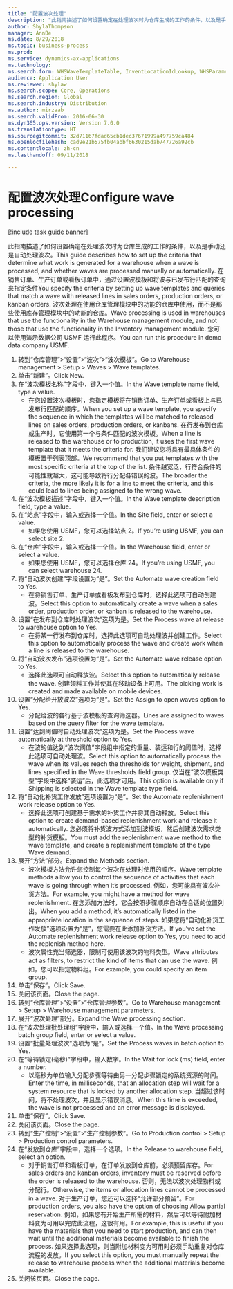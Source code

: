 ```yaml
--- 
title: "配置波次处理"
description: "此指南描述了如何设置确定在处理波次时为仓库生成的工作的条件，以及是手动还是自动处理波次。"
author: ShylaThompson
manager: AnnBe
ms.date: 8/29/2018
ms.topic: business-process
ms.prod: 
ms.service: dynamics-ax-applications
ms.technology: 
ms.search.form: WHSWaveTemplateTable, InventLocationIdLookup, WHSParameters, ProdParameters
audience: Application User
ms.reviewer: shylaw
ms.search.scope: Core, Operations
ms.search.region: Global
ms.search.industry: Distribution
ms.author: mirzaab
ms.search.validFrom: 2016-06-30
ms.dyn365.ops.version: Version 7.0.0
ms.translationtype: HT
ms.sourcegitcommit: 32d71167fdad65cb1dec37671999a497759ca484
ms.openlocfilehash: cad9e21b575fb04abbf6630215dab747726a92cb
ms.contentlocale: zh-cn
ms.lasthandoff: 09/11/2018

---
```

# <a name="configure-wave-processing"></a><span data-ttu-id="791dc-103">配置波次处理</span><span class="sxs-lookup"><span data-stu-id="791dc-103">Configure wave processing</span></span>

[!include [task guide banner](../../includes/task-guide-banner.md)]

<span data-ttu-id="791dc-104">此指南描述了如何设置确定在处理波次时为仓库生成的工作的条件，以及是手动还是自动处理波次。</span><span class="sxs-lookup"><span data-stu-id="791dc-104">This guide describes how to set up the criteria that determine what work is generated for a warehouse when a wave is processed, and whether waves are processed manually or automatically.</span></span> <span data-ttu-id="791dc-105">在销售订单、生产订单或看板订单中，通过设置波模板和将波与已发布行匹配的查询来指定条件</span><span class="sxs-lookup"><span data-stu-id="791dc-105">You specify the criteria by setting up wave templates and queries that match a wave with released lines in sales orders, production orders, or kanban orders.</span></span> <span data-ttu-id="791dc-106">波次处理在使用仓库管理模块中的功能的仓库中使用，而不是那些使用库存管理模块中的功能的仓库。</span><span class="sxs-lookup"><span data-stu-id="791dc-106">Wave processing is used in warehouses that use the functionality in the Warehouse management module, and not those that use the functionality in the Inventory management module.</span></span> <span data-ttu-id="791dc-107">您可以使用演示数据公司 USMF 运行此程序。</span><span class="sxs-lookup"><span data-stu-id="791dc-107">You can run this procedure in demo data company USMF.</span></span>

1. <span data-ttu-id="791dc-108">转到“仓库管理”>“设置”>“波次”>“波次模板”。</span><span class="sxs-lookup"><span data-stu-id="791dc-108">Go to Warehouse management > Setup > Waves > Wave templates.</span></span>
2. <span data-ttu-id="791dc-109">单击“新建”。</span><span class="sxs-lookup"><span data-stu-id="791dc-109">Click New.</span></span>
3. <span data-ttu-id="791dc-110">在“波次模板名称”字段中，键入一个值。</span><span class="sxs-lookup"><span data-stu-id="791dc-110">In the Wave template name field, type a value.</span></span>
    * <span data-ttu-id="791dc-111">在您设置波次模板时，您指定模板将在销售订单、生产订单或看板上与已发布行匹配的顺序。</span><span class="sxs-lookup"><span data-stu-id="791dc-111">When you set up a wave template, you specify the sequence in which the templates will be matched to released lines on sales orders, production orders, or kanbans.</span></span> <span data-ttu-id="791dc-112">在行发布到仓库或生产时，它使用第一个与条件匹配的波次模板。</span><span class="sxs-lookup"><span data-stu-id="791dc-112">When a line is released to the warehouse or to production, it uses the first wave template that it meets the criteria for.</span></span> <span data-ttu-id="791dc-113">我们建议您将具有最具体条件的模板置于列表顶部。</span><span class="sxs-lookup"><span data-stu-id="791dc-113">We recommend that you put templates with the most specific criteria at the top of the list.</span></span> <span data-ttu-id="791dc-114">条件越宽泛，行符合条件的可能性就越大，这可能导致将行分配各错误的波。</span><span class="sxs-lookup"><span data-stu-id="791dc-114">The broader the criteria, the more likely it is for a line to meet the criteria, and this could lead to lines being assigned to the wrong wave.</span></span>  
4. <span data-ttu-id="791dc-115">在“波次模板描述”字段中，键入一个值。</span><span class="sxs-lookup"><span data-stu-id="791dc-115">In the Wave template description field, type a value.</span></span>
5. <span data-ttu-id="791dc-116">在“站点”字段中，输入或选择一个值。</span><span class="sxs-lookup"><span data-stu-id="791dc-116">In the Site field, enter or select a value.</span></span>
    * <span data-ttu-id="791dc-117">如果您使用 USMF，您可以选择站点 2。</span><span class="sxs-lookup"><span data-stu-id="791dc-117">If you’re using USMF, you can select site 2.</span></span>  
6. <span data-ttu-id="791dc-118">在“仓库”字段中，输入或选择一个值。</span><span class="sxs-lookup"><span data-stu-id="791dc-118">In the Warehouse field, enter or select a value.</span></span>
    * <span data-ttu-id="791dc-119">如果您使用 USMF，您可以选择仓库 24。</span><span class="sxs-lookup"><span data-stu-id="791dc-119">If you’re using USMF, you can select warehouse 24.</span></span>  
7. <span data-ttu-id="791dc-120">将“自动波次创建”字段设置为“是”。</span><span class="sxs-lookup"><span data-stu-id="791dc-120">Set the Automate wave creation field to Yes.</span></span>
    * <span data-ttu-id="791dc-121">在将销售订单、生产订单或看板发布到仓库时，选择此选项可自动创建波。</span><span class="sxs-lookup"><span data-stu-id="791dc-121">Select this option to automatically create a wave when a sales order, production order, or kanban is released to the warehouse.</span></span>  
8. <span data-ttu-id="791dc-122">设置“在发布到仓库时处理波次”选项为是。</span><span class="sxs-lookup"><span data-stu-id="791dc-122">Set the Process wave at release to warehouse option to Yes.</span></span> 
    * <span data-ttu-id="791dc-123">在将某一行发布到仓库时，选择此选项可自动处理波并创建工作。</span><span class="sxs-lookup"><span data-stu-id="791dc-123">Select this option to automatically process the wave and create work when a line is released to the warehouse.</span></span>  
9. <span data-ttu-id="791dc-124">将“自动波次发布”选项设置为“是”。</span><span class="sxs-lookup"><span data-stu-id="791dc-124">Set the Automate wave release option to Yes.</span></span> 
    * <span data-ttu-id="791dc-125">选择此选项可自动释放波。</span><span class="sxs-lookup"><span data-stu-id="791dc-125">Select this option to automatically release the wave.</span></span> <span data-ttu-id="791dc-126">创建领料工作并使其在移动设备上可用。</span><span class="sxs-lookup"><span data-stu-id="791dc-126">The picking work is created and made available on mobile devices.</span></span>  
10. <span data-ttu-id="791dc-127">设置“分配给开放波次”选项为“是”。</span><span class="sxs-lookup"><span data-stu-id="791dc-127">Set the Assign to open waves option to Yes.</span></span> 
    * <span data-ttu-id="791dc-128">分配给波的各行基于波模板的查询筛选器。</span><span class="sxs-lookup"><span data-stu-id="791dc-128">Lines are assigned to waves based on the query filter for the wave template.</span></span>  
11. <span data-ttu-id="791dc-129">设置“达到阈值时自动处理波次”选项为是。</span><span class="sxs-lookup"><span data-stu-id="791dc-129">Set the Process wave automatically at threshold option to Yes.</span></span> 
    * <span data-ttu-id="791dc-130">在波的值达到“波次阈值”字段组中指定的重量、装运和行的阈值时，选择此选项可自动处理波。</span><span class="sxs-lookup"><span data-stu-id="791dc-130">Select this option to automatically process the wave when its values reach the thresholds for weight, shipment, and lines specified in the Wave thresholds field group.</span></span> <span data-ttu-id="791dc-131">仅当在“波次模板类型”字段中选择“装运”后，此选项才可用。</span><span class="sxs-lookup"><span data-stu-id="791dc-131">This option is available only if Shipping is selected in the Wave template type field.</span></span>  
12. <span data-ttu-id="791dc-132">将“自动化补货工作发放”选项设置为“是”。</span><span class="sxs-lookup"><span data-stu-id="791dc-132">Set the Automate replenishment work release option to Yes.</span></span> 
    * <span data-ttu-id="791dc-133">选择此选项可创建基于需求的补货工作并将其自动释放。</span><span class="sxs-lookup"><span data-stu-id="791dc-133">Select this option to create demand-based replenishment work and release it automatically.</span></span> <span data-ttu-id="791dc-134">您必须将补货波方式添加到波模板，然后创建波次需求类型的补货模板。</span><span class="sxs-lookup"><span data-stu-id="791dc-134">You must add the replenishment wave method to the wave template, and create a replenishment template of the type Wave demand.</span></span>  
13. <span data-ttu-id="791dc-135">展开“方法”部分。</span><span class="sxs-lookup"><span data-stu-id="791dc-135">Expand the Methods section.</span></span>
    * <span data-ttu-id="791dc-136">波次模板方法允许您控制每个波次在处理时使用的顺序。</span><span class="sxs-lookup"><span data-stu-id="791dc-136">Wave template methods allow you to control the sequence of activities that each wave is going through when it’s processed.</span></span> <span data-ttu-id="791dc-137">例如，您可能具有波次补货方法。</span><span class="sxs-lookup"><span data-stu-id="791dc-137">For example, you might have a method for wave replenishment.</span></span> <span data-ttu-id="791dc-138">在您添加方法时，它会按照步骤顺序自动在合适的位置列出。</span><span class="sxs-lookup"><span data-stu-id="791dc-138">When you add a method, it’s automatically listed in the appropriate location in the sequence of steps.</span></span> <span data-ttu-id="791dc-139">如果您将“自动化补货工作发放”选项设置为“是”，您需要在此添加补货方法。</span><span class="sxs-lookup"><span data-stu-id="791dc-139">If you’ve set the Automate replenishment work release option to Yes, you need to add the replenish method here.</span></span>  
    * <span data-ttu-id="791dc-140">波次属性充当筛选器，限制可使用该波次的物料类型。</span><span class="sxs-lookup"><span data-stu-id="791dc-140">Wave attributes act as filters, to restrict the kind of items that can use the wave.</span></span> <span data-ttu-id="791dc-141">例如，您可以指定物料组。</span><span class="sxs-lookup"><span data-stu-id="791dc-141">For example, you could specify an item group.</span></span>  
14. <span data-ttu-id="791dc-142">单击“保存”。</span><span class="sxs-lookup"><span data-stu-id="791dc-142">Click Save.</span></span>
15. <span data-ttu-id="791dc-143">关闭该页面。</span><span class="sxs-lookup"><span data-stu-id="791dc-143">Close the page.</span></span>
16. <span data-ttu-id="791dc-144">转到“仓库管理”>“设置”>“仓库管理参数”。</span><span class="sxs-lookup"><span data-stu-id="791dc-144">Go to Warehouse management > Setup > Warehouse management parameters.</span></span>
17. <span data-ttu-id="791dc-145">展开“波次处理”部分。</span><span class="sxs-lookup"><span data-stu-id="791dc-145">Expand the Wave processing section.</span></span>
18. <span data-ttu-id="791dc-146">在“波次处理批处理组”字段中，输入或选择一个值。</span><span class="sxs-lookup"><span data-stu-id="791dc-146">In the Wave processing batch group field, enter or select a value.</span></span>
19. <span data-ttu-id="791dc-147">设置“批量处理波次”选项为“是”。</span><span class="sxs-lookup"><span data-stu-id="791dc-147">Set the Process waves in batch option to Yes.</span></span>
20. <span data-ttu-id="791dc-148">在“等待锁定(毫秒)”字段中，输入数字。</span><span class="sxs-lookup"><span data-stu-id="791dc-148">In the Wait for lock (ms) field, enter a number.</span></span>
    * <span data-ttu-id="791dc-149">以毫秒为单位输入分配步骤等待由另一分配步骤锁定的系统资源的时间。</span><span class="sxs-lookup"><span data-stu-id="791dc-149">Enter the time, in milliseconds, that an allocation step will wait for a system resource that is locked by another allocation step.</span></span> <span data-ttu-id="791dc-150">当超过该时间，将不处理波次，并且显示错误消息。</span><span class="sxs-lookup"><span data-stu-id="791dc-150">When this time is exceeded, the wave is not processed and an error message is displayed.</span></span>  
21. <span data-ttu-id="791dc-151">单击“保存”。</span><span class="sxs-lookup"><span data-stu-id="791dc-151">Click Save.</span></span>
22. <span data-ttu-id="791dc-152">关闭该页面。</span><span class="sxs-lookup"><span data-stu-id="791dc-152">Close the page.</span></span>
23. <span data-ttu-id="791dc-153">转到“生产控制”>“设置”>“生产控制参数”。</span><span class="sxs-lookup"><span data-stu-id="791dc-153">Go to Production control > Setup > Production control parameters.</span></span>
24. <span data-ttu-id="791dc-154">在“发放到仓库”字段中，选择一个选项。</span><span class="sxs-lookup"><span data-stu-id="791dc-154">In the Release to warehouse field, select an option.</span></span>
    * <span data-ttu-id="791dc-155">对于销售订单和看板订单，在订单发放到仓库前，必须预留库存。</span><span class="sxs-lookup"><span data-stu-id="791dc-155">For sales orders and kanban orders, inventory must be reserved before the order is released to the warehouse.</span></span> <span data-ttu-id="791dc-156">否则，无法以波次处理物料或分配行。</span><span class="sxs-lookup"><span data-stu-id="791dc-156">Otherwise, the items or allocation lines cannot be processed in a wave.</span></span> <span data-ttu-id="791dc-157">对于生产订单，您还可以选择“允许部分预留”。</span><span class="sxs-lookup"><span data-stu-id="791dc-157">For production orders, you also have the option of choosing Allow partial reservation.</span></span> <span data-ttu-id="791dc-158">例如，如果您有开始生产所需的材料，然后可以等待附加材料变为可用以完成此流程，这很有用。</span><span class="sxs-lookup"><span data-stu-id="791dc-158">For example, this is useful if you have the materials that you need to start production, and can then wait until the additional materials become available to finish the process.</span></span> <span data-ttu-id="791dc-159">如果选择此选项，则当附加材料变为可用时必须手动重复对仓库流程的发放。</span><span class="sxs-lookup"><span data-stu-id="791dc-159">If you select this option, you must manually repeat the release to warehouse process when the additional materials become available.</span></span>  
25. <span data-ttu-id="791dc-160">关闭该页面。</span><span class="sxs-lookup"><span data-stu-id="791dc-160">Close the page.</span></span>



